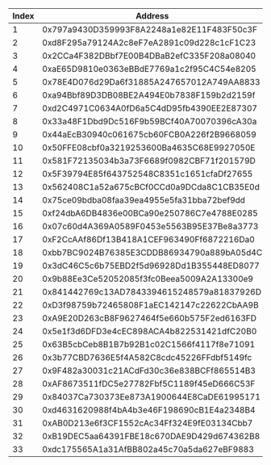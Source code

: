 |  Index   |  Address   | UART Amount  |
|  ----  |  ----  | ----  |
| 1 | 0x797a9430D359993F8A2248a1e82E11F483F50c3F | 80000000000000 |
| 2 | 0xd8F295a79124A2c8eF7eA2891c09d228c1cF1C23 | 80000000000000 |
| 3 | 0x2CCa4F382DBbf7E00B4DBaB2efC335F208a08040 | 80000000000000 |
| 4 | 0xaE65D9810e0363eBBdE7769a1c2f95C4C54e8205 | 80000000000000 |
| 5 | 0x78E4D076d29Da6f31885A247657012A749AA8833 | 80000000000000 |
| 6 | 0xa94Bbf89D3DB08BE2A494E0b7838F159b2d2159f | 80000000000000 |
| 7 | 0xd2C4971C0634A0fD6a5C4dD95fb4390EE2E87307 | 80000000000000 |
| 8 | 0x33a48F1Dbd9Dc516F9b59BCf40A70070396cA30a | 80000000000000 |
| 9 | 0x44aEcB30940c061675cb60FCB0A226f2B9668059 | 75000000000000 |
| 10 | 0x50FFE08cbf0a3219253600Ba4635C68E9927050E | 75000000000000 |
| 11 | 0x581F72135034b3a73F6689f0982CBF71f201579D | 75000000000000 |
| 12 | 0x5F39794E85f643752548C8351c1651cfaDf27655 | 75000000000000 |
| 13 | 0x562408C1a52a675cBCf0CCd0a9DCda8C1CB35E0d | 75000000000000 |
| 14 | 0x75ce09bdba08faa39ea4955e5fa31bba72bef9dd | 75000000000000 |
| 15 | 0xf24dbA6DB4836e00BCa90e250786C7e4788E0285 | 75000000000000 |
| 16 | 0x07c60d4A369A0589F0453e5563B95E37Be8a3773 | 75000000000000 |
| 17 | 0xF2CcAAf86Df13B418A1CEF963490Ff6872216Da0 | 75000000000000 |
| 18 | 0xbb7BC9024B76385E3CDDB86934790a889bA05d4C | 75000000000000 |
| 19 | 0x3dC46C5c6b75EBD2f5d96928Dd1B355448ED8077 | 75000000000000 |
| 20 | 0x9b88Ee3Ce52052085f3fc0Beea5009A2A13300e9 | 75000000000000 |
| 21 | 0x841442769c13AD7843394615248579a81837926D | 75000000000000 |
| 22 | 0xD3f98759b72465808F1aEC142147c22622CbAA9B | 75000000000000 |
| 23 | 0xA9E20D263cB8F9627464f5e660b575F2ed6163FD | 75000000000000 |
| 24 | 0x5e1f3d6DFD3e4cEC898ACA4b822531421dfC20B0 | 75000000000000 |
| 25 | 0x63B5cbCeb8B1B7b92B1c02C1566f4117f8e71091 | 75000000000000 |
| 26 | 0x3b77CBD7636E5f4A582C8cdc45226FFdbf5149fc | 75000000000000 |
| 27 | 0x9F482a30031c21ACdFd30c36e838BCFf865514B3 | 75000000000000 |
| 28 | 0xAF8673511fDC5e27782Fbf5C1189f45eD666C53F | 75000000000000 |
| 29 | 0x84037Ca730373Ee873A1900644E8CaDE61995171 | 75000000000000 |
| 30 | 0xd4631620988f4bA4b3e46F198690cB1E4a2348B4 | 75000000000000 |
| 31 | 0xAB0D213e6f3CF1552cAc34Ff324E9fE03134Cbb7 | 75000000000000 |
| 32 | 0xB19DEC5aa64391FBE18c670DAE9D429d674362B8 | 75000000000000 |
| 33 | 0xdc175565A1a31AfBB802a45c70a5da627eBF9883 | 75000000000000 |